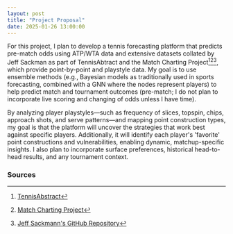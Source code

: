 ```yaml
---
layout: post
title: "Project Proposal"
date: 2025-01-26 13:00:00
---
```


For this project, I plan to develop a tennis forecasting platform that predicts pre-match odds using ATP/WTA data and extensive datasets collated by Jeff Sackman as part of TennisAbtract and the Match Charting Project[^1][^2][^3], which provide point-by-point and playstyle data. My goal is to use ensemble methods (e.g., Bayesian models as traditionally used in sports forecasting, combined with a GNN where the nodes represent players) to help predict match and tournament outcomes (pre-match; I do not plan to incorporate live scoring and changing of odds unless I have time). 

By analyzing player playstyles—such as frequency of slices, topspin, chips, approach shots, and serve patterns—and mapping point construction types, my goal is that the platform will uncover the strategies that work best against specific players. Additionally, it will identify each player's 'favorite' point constructions and vulnerabilities, enabling dynamic, matchup-specific insights. I also plan to incorporate surface preferences, historical head-to-head results, and any tournament context. 

### Sources
[^1]: [TennisAbstract](https://www.tennisabstract.com/)  
[^2]: [Match Charting Project](https://www.tennisabstract.com/charting/meta.html)  
[^3]: [Jeff Sackmann's GitHub Repository](https://github.com/JeffSackmann/tennis_MatchChartingProject)

